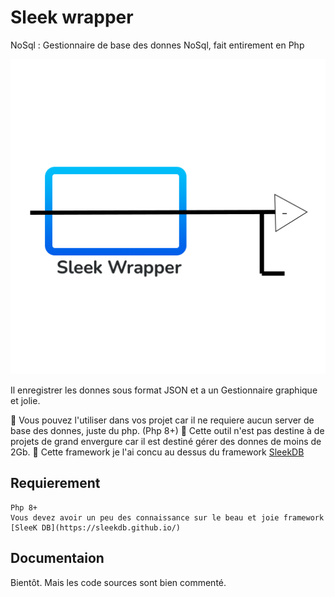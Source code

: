 # Sleek wrapper

NoSql : Gestionnaire de base des donnes NoSql, fait entirement en Php

![Logo](/webman/assets/img/logo.png "Sleek wrapper logo")

Il enregistrer les donnes sous format JSON et a un Gestionnaire graphique et jolie.

🚩 Vous pouvez l'utiliser dans vos projet car il ne requiere aucun server de base des donnes, juste du php. (Php 8+)
🚩 Cette outil n'est pas destine à de projets de grand envergure car il est destiné gérer des donnes de moins de 2Gb.
🚩 Cette framework je l'ai concu au dessus du framework [SleekDB](https://sleekdb.github.io/)

## Requierement

    Php 8+
    Vous devez avoir un peu des connaissance sur le beau et joie framework [SleeK DB](https://sleekdb.github.io/) 

## Documentaion

Bientôt. Mais les code sources sont bien commenté.
